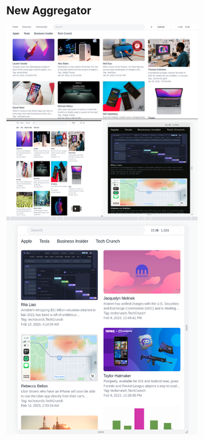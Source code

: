 # New Aggregator
 
 
 <a href="https://github.com/acquahsamuel/news-aggregator">
  <img src="src/assets/images/profile0.png" alt="Logo">
  </a>

 <a href="https://github.com/acquahsamuel/news-aggregator">
  <img src="/src/assets/images/profile1.png" alt="Logo" width="250px" height=250px>
 </a>
  
  
  <a href="https://github.com/acquahsamuel/news-aggregator">
  <img src="/src/assets/images/profile2.png" alt="Logo" width="250px" height=250px>
  </a>

  <br>
  


   <a href="https://github.com/acquahsamuel/news-aggregator">
  <img src="/src/assets/images/profile03.png" alt="Logo">
  </a>
  
